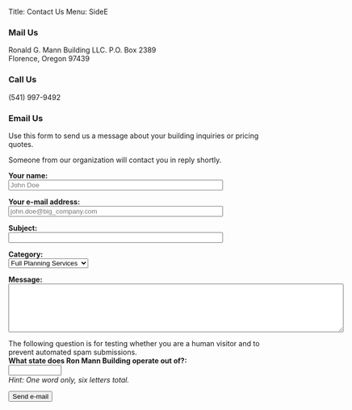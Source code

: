 Title: Contact Us
Menu: SideE

### Mail Us
Ronald G. Mann Building LLC.
P.O. Box 2389  
Florence, Oregon 97439

### Call Us
(541) 997-9492

### Email Us

Use this form to send us a message about your building
inquiries or pricing quotes.

Someone from our organization will contact you in reply shortly.

<script type="text/javascript" src="https://cdn.jsdelivr.net/npm/emailjs-com@2.3.2/dist/email.min.js"></script>
<script type="text/javascript">
    (function(){
        emailjs.init("Xxj-o-yFkzzczXSjp");
    })();
</script>

<script type="text/javascript">
    window.onload = function() {
	document.getElementById('contact-form').addEventListener('submit', function(event) {
	    event.preventDefault();
	    emailjs.sendForm('default_service', 'contact_form', this)
	    .then(function(response) {
		alert('Your e-mail has been sent.');
		window.location.reload(false);
	    }, function(error) {
		alert('Your e-mail could not be sent: ' + error);
	    });
	});
    }
</script>

<form id="contact-form">
  <p><label><b>Your name:</b><br>
      <input type="text" name="user_name"
             placeholder="John Doe" size="50" required>
  </label></p>
  <p><label><b>Your e-mail address:</b><br>
      <input type="email" name="user_email"
             placeholder="john.doe@big_company.com" size="50" required>
  </label></p>
  <p><label><b>Subject:</b><br>
      <input type="text" name="subject" size="50" required>
  </label></p>
  <p><label><b>Category:</b><br>
      <select name="category">
        <option value="Full Planning Services">Full Planning Services</option>
        <option value="In Process Home Build">In Process Home Build</option>
      </select>
  </label></p>
  <p><label><b>Message:</b><br>
      <textarea name="message" cols="80" rows="6" required></textarea>
  </label></p>

  <p><label>
      <!-- Client-side validation is a bit silly, but it's something. -->
      The following question is for testing whether you are a human
      visitor and to prevent automated spam submissions.<br>
      <b>What state does Ron Mann Building operate out of?:</b><br>
      <input type="text" name="state" size="10" required
             pattern="[Oo][Rr][Ee][Gg][Oo][Nn]"><br>
      <i>Hint: One word only, six letters total.</i>
  </label></p>

  <input type="submit" value="Send e-mail">
</form>

